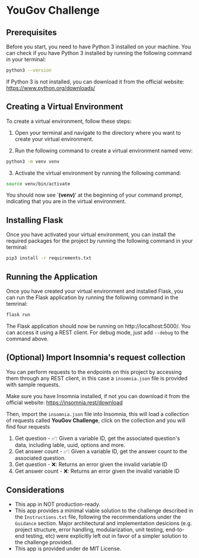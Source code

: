 # YouGov Challenge

## Prerequisites

Before you start, you need to have Python 3 installed on your machine. You can check if you have Python 3 installed by running the following command in your terminal:

```bash
python3 --version
```

If Python 3 is not installed, you can download it from the official website: https://www.python.org/downloads/

## Creating a Virtual Environment

To create a virtual environment, follow these steps:

1. Open your terminal and navigate to the directory where you want to create your virtual environment.

2. Run the following command to create a virtual environment named venv:

```bash
python3 -m venv venv
```

3. Activate the virtual environment by running the following command:

```bash
source venv/bin/activate
```

You should now see '**(venv)**' at the beginning of your command prompt, indicating that you are in the virtual environment.

## Installing Flask

Once you have activated your virtual environment, you can install the required packages for the project by running the following command in your terminal:

```bash
pip3 install -r requirements.txt
```

## Running the Application

Once you have created your virtual environment and installed Flask, you can run the Flask application by running the following command in the temrinal:

```bash
flask run
```

The Flask application should now be running on http://localhost:5000/. You can access it using a REST client. For debug mode, just add `--debug` to the command above.

## (Optional) Import Insomnia's request collection

You can perform requests to the endpoints on this project by accessing them through any REST client, in this case a `insomnia.json` file is provided with sample requests.

Make sure you have Insomnia installed, if not you can download it from the official website: https://insomnia.rest/download

Then, import the `insomnia.json` file into Insomnia, this will load a collection of requests called **YouGov Challenge**, click on the collection and you will find four requests

1. Get question - ✅: Given a variable ID, get the associated question's data, including lable, uuid, options and more.
2. Get answer count - ✅: Given a variable ID, get the answer count to the associated question.
3. Get question - ❌: Returns an error given the invalid variable ID
4. Get answer count - ❌: Returns an error given the invalid variable ID

## Considerations

- This app in NOT production-ready.
- This app provides a minimal viable solution to the challenge described in the `Instructions.txt` file, following the recommendations under the `Guidance` section. Major architectural and implementation desicions (e.g. project structure, error handling, modularization, unit testing, end-to-end testing, etc) were explicitly left out in favor of a simpler solution to the challenge provided.
- This app is provided under de MIT License.
